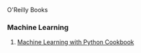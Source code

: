 O'Reilly Books

### Machine Learning
1. <a href="PDF/Machine Learning with Python Cook Book.pdf">Machine Learning with Python Cookbook</a>
